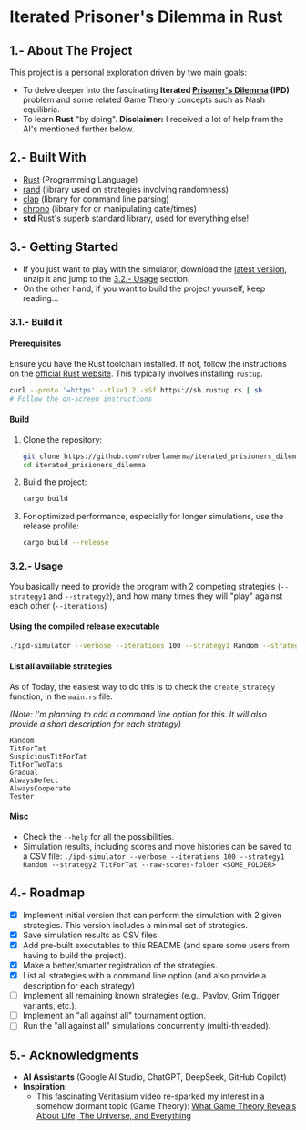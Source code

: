 # Iterated Prisoner's Dilemma in Rust

## 1.- About The Project

This project is a personal exploration driven by two main goals:

*   To delve deeper into the fascinating **Iterated [Prisoner's Dilemma](https://en.wikipedia.org/wiki/Prisoner%27s_dilemma) (IPD)** problem and some related Game Theory concepts such as Nash equilibria.
*   To learn **Rust** "by doing". **Disclaimer:** I received a lot of help from the AI's mentioned further below. 

## 2.- Built With

*   [Rust](https://www.rust-lang.org/) (Programming Language)
*   [rand](https://crates.io/crates/rand) (library used on strategies involving randomness)
*   [clap](https://crates.io/crates/clap) (library for command line parsing)
*   [chrono](https://crates.io/crates/chrono) (library for or manipulating date/times)
*   **std** Rust's superb standard library, used for everything else!

## 3.- Getting Started
* If you just want to play with the simulator, download the [latest version](https://github.com/roberlamerma/iterated_prisioners_dilemma/releases/tag/v0.2.0), unzip it and jump to the [3.2.- Usage](https://github.com/roberlamerma/iterated_prisioners_dilemma?tab=readme-ov-file#32--usage) section.
* On the other hand, if you want to build the project yourself, keep reading...

### 3.1.- Build it
#### Prerequisites

Ensure you have the Rust toolchain installed. If not, follow the instructions on the [official Rust website](https://www.rust-lang.org/tools/install). This typically involves installing `rustup`.

```bash
curl --proto '=https' --tlsv1.2 -sSf https://sh.rustup.rs | sh
# Follow the on-screen instructions
```

#### Build

1.  Clone the repository:
    ```bash
    git clone https://github.com/roberlamerma/iterated_prisioners_dilemma.git
    cd iterated_prisioners_dilemma
    ```
2.  Build the project:
    ```bash
    cargo build
    ```
3.  For optimized performance, especially for longer simulations, use the release profile:
    ```bash
    cargo build --release
    ```

### 3.2.- Usage

You basically need to provide the program with 2 competing strategies (`--strategy1` and `--strategy2`), and how many times they will "play" against each other (`--iterations`)

#### Using the compiled release executable

```bash
./ipd-simulator --verbose --iterations 100 --strategy1 Random --strategy2 TitForTat
```

#### List all available strategies

As of Today, the easiest way to do this is to check the `create_strategy` function, in the `main.rs` file.

*(Note: I'm planning to add a command line option for this. It will also provide a short description for each strategy)*

```
Random
TitForTat
SuspiciousTitForTat
TitForTwoTats
Gradual
AlwaysDefect
AlwaysCooperate
Tester
```

#### Misc 
- Check the `--help` for all the possibilities.
- Simulation results, including scores and move histories can be saved to a CSV file:
`./ipd-simulator --verbose --iterations 100 --strategy1 Random --strategy2 TitForTat --raw-scores-folder <SOME_FOLDER>`

## 4.- Roadmap

-   [x] Implement initial version that can perform the simulation with 2 given strategies. This version includes a minimal set of strategies.
-   [x] Save simulation results as CSV files.
-   [X] Add pre-built executables to this README (and spare some users from having to build the project).
-   [X] Make a better/smarter registration of the strategies.
-   [X] List all strategies with a command line option (and also provide a description for each strategy)
-   [ ] Implement all remaining known strategies (e.g., Pavlov, Grim Trigger variants, etc.).
-   [ ] Implement an "all against all" tournament option.
-   [ ] Run the "all against all" simulations concurrently (multi-threaded).

## 5.- Acknowledgments

*   **AI Assistants** (Google AI Studio, ChatGPT, DeepSeek, GitHub Copilot)
*   **Inspiration:**
    *   This fascinating Veritasium video re-sparked my interest in a somehow dormant topic (Game Theory): [What Game Theory Reveals About Life, The Universe, and Everything](https://www.youtube.com/watch?v=mScpHTIi-kM)

